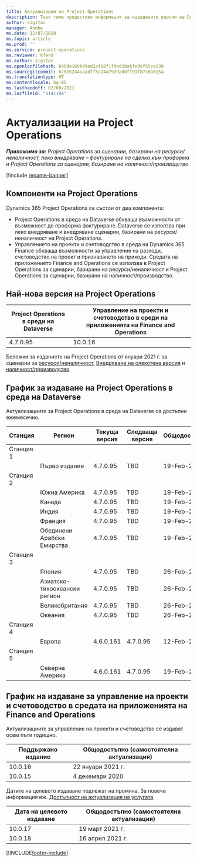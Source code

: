 ```yaml
---
title: Актуализации на Project Operations
description: Тази тема предоставя информация за издадените версии на Dynamics 365 Project Operations.
author: sigitac
manager: Annbe
ms.date: 12/07/2020
ms.topic: article
ms.prod: ''
ms.service: project-operations
ms.reviewer: kfend
ms.author: sigitac
ms.openlocfilehash: b90de169bd9ed2c408f1fded20a6fe95f55ce230
ms.sourcegitcommit: 625b5244aaadff5a24a79d9addff91f87c6b015a
ms.translationtype: HT
ms.contentlocale: bg-BG
ms.lasthandoff: 02/09/2021
ms.locfileid: "5141194"
---
```

# <a name="project-operations-updates"></a>Актуализации на Project Operations

_**Приложимо за:** Project Operations за сценарии, базирани на ресурси/неналичност, леко внедряване – фактуриране на сделка към проформа и Project Operations за сценарии, базирани на наличност/производство_

[!include [rename-banner](~/includes/cc-data-platform-banner.md)]

## <a name="project-operations-components"></a>Компоненти на Project Operations

Dynamics 365 Project Operations се състои от два компонента:

- Project Operations в среда на Dataverse обхваща възможности от възможност до проформа фактуриране. Dataverse се използва при леко внедряване и внедряване сценарии, базирани на ресурси/неналичност на Project Operations.
- Управлението на проекти и счетоводство в среда на Dynamics 365 Finance обхваща възможности за управление на разходи, счетоводство на проект и признаването на приходи. Средата на приложението Finance and Operations се използва в Project Operations за сценарии, базирани на ресурси/неналичност и Project Operations за сценарии, базирани на наличност/производство.

## <a name="project-operations-latest-version"></a>Най-нова версия на Project Operations

| Project Operations в среди на Dataverse | Управление на проекти и счетоводство в среди на приложенията на Finance and Operations |
| --- | --- |
| 4.7.0.95 | 10.0.16 |

Бележки за изданието на Project Operations от януари 2021 г. за сценарии за [ресурси/неналичност](whats-new-feb-2021-resource-based.md), [Внедряване на олекотена версия](../pro/whats-new/whats-new-feb-2021-lite.md) и [наличност/производство](../prod-pma/whats-new/whats-new-jan-2021-stocked.md).

## <a name="release-schedule-for-project-operations-on-dataverse-environment"></a>График за издаване на Project Operations в среда на Dataverse

Актуализациите за Project Operations в среда на Dataverse са достъпни ежемесечно. 

| Станция   | Регион        | Текуща версия | Следваща версия | Общодостъпно |
|-----------|---------------|-----------------|--------------|---------------------|
| Станция 1 |   &nbsp;      |    &nbsp;       | &nbsp;       |      &nbsp;         |
|   &nbsp;  | Първо издание |  4.7.0.95       | TBD     | 19-Feb-21           |
| Станция 2 |   &nbsp;      |    &nbsp;       | &nbsp;       |      &nbsp;         |
|   &nbsp;  | Южна Америка |  4.7.0.95       | TBD     | 19-Feb-21           |
|    &nbsp; | Канада        |  4.7.0.95       | TBD     | 19-Feb-21           |
|   &nbsp;  | Индия         |  4.7.0.95       | TBD     | 19-Feb-21           |
|   &nbsp;  | Франция         |  4.7.0.95       | TBD     | 19-Feb-21           |
|   &nbsp;  | Обединени Арабски Емирства         |  4.7.0.95       | TBD     | 19-Feb-21           |
| Станция 3  |      &nbsp;   |     &nbsp;      |     &nbsp;   |      &nbsp;         |
|   &nbsp;  | Япония         |  4.7.0.95       | TBD     | 26-Feb-21           |
|   &nbsp;  | Азиатско-тихоокеански регион  |  4.7.0.95       | TBD     | 26-Feb-21           |
|   &nbsp;  | Великобритания |  4.7.0.95       | TBD     | 26-Feb-21           |
|   &nbsp;  | Океания       |  4.7.0.95       | TBD     | 26-Feb-21           |
| Станция 4 |     &nbsp;    |     &nbsp;      |     &nbsp;   |      &nbsp;         |
|   &nbsp;  | Европа        |  4.6.0.161       | 4.7.0.95     | 12-Feb-21           |
| Станция 5 |     &nbsp;    |     &nbsp;      |     &nbsp;   |      &nbsp;         |
|   &nbsp;  | Северна Америка |  4.6.0.161       | 4.7.0.95     | 19-Feb-21           |

## <a name="release-schedule-for-project-management-and-accounting-in-the-finance-and-operations-apps-environment"></a>График на издаване за управление на проекти и счетоводство в средата на приложенията на Finance and Operations

Актуализациите за управление на проекти и счетоводство се издават осем пъти годишно.

| Поддържано издание | Общодостъпно (самостоятелна актуализация) |
| --- | --- |
| 10.0.16 | 22 януари 2021 г. |
| 10.0.15 | 4 декември 2020 |


Датите на целевото издаване подлежат на промяна. За повече информация вж. [Достъпност на актуализация на услугата](https://docs.microsoft.com/dynamics365/fin-ops-core/fin-ops/get-started/public-preview-releases?toc=/dynamics365/finance/toc.json).

| Дата на целевото издаване | Общодостъпно (самостоятелна актуализация) |
| --- | --- |
| 10.0.17 | 19 март 2021 г. |
| 10.0.18 | 16 април 2021 г. |


[!INCLUDE[footer-include](../includes/footer-banner.md)]